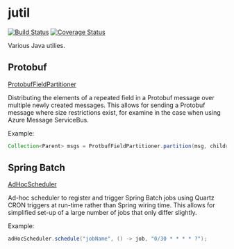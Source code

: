 # jutil

[![Build Status](https://travis-ci.org/chrisgleissner/jutil.svg?branch=master)](https://travis-ci.org/chrisgleissner/jutil)
[![Coverage Status](https://coveralls.io/repos/github/chrisgleissner/jutil/badge.svg?branch=master)](https://coveralls.io/github/chrisgleissner/jutil?branch=master)

Various Java utilies.

## Protobuf

[ProtobufFieldPartitioner](https://github.com/chrisgleissner/jutil/blob/master/protobuf/src/main/java/uk/gleissner/jutil/protobuf/ProtobufFieldPartitioner.java)

Distributing the elements of a repeated field in a Protobuf message over multiple newly created messages. This allows for sending a Protobuf message where size restrictions exist, for examine in the case when using Azure Message ServiceBus.

Example:
```java
Collection<Parent> msgs = ProtbufFieldPartitioner.partition(msg, childrenField, 100);
```

## Spring Batch

[AdHocScheduler](https://github.com/chrisgleissner/jutil/blob/master/spring-batch/src/main/java/uk/gleissner/jutil/spring/batch/adhoc/AdHocScheduler.java)

Ad-hoc scheduler to register and trigger Spring Batch jobs using Quartz CRON triggers at run-time rather than Spring
wiring time. This allows for simplified set-up of a large number of jobs that only differ slightly.

Example:
```java
adHocScheduler.schedule("jobName", () -> job, "0/30 * * * * ?");

```